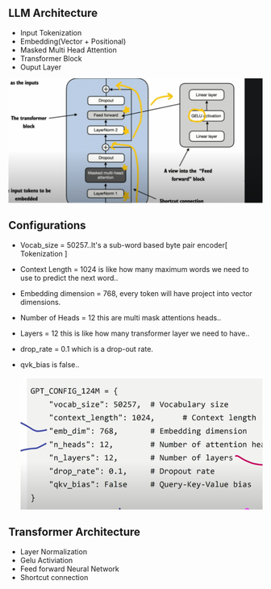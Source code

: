 ## LLM Architecture

- Input Tokenization
- Embedding(Vector + Positional)
- Masked Multi Head Attention
- Transformer Block
- Ouput Layer

![alt text](Images/LLMArchitecture.png)

## Configurations

- Vocab_size = 50257..It's a sub-word based byte pair encoder[ Tokenization ]
- Context Length = 1024 is like how many maximum words we need to use to predict the next word..
- Embedding dimension = 768, every token will have project into vector dimensions.
- Number of Heads = 12 this are multi mask attentions heads..
- Layers = 12 this is like how many transformer layer we need to have..
- drop_rate = 0.1 which is a drop-out rate.
- qvk_bias is false..


    ![alt text](Images/gptconfigurations.png)


## Transformer Architecture

- Layer Normalization
- Gelu Activiation
- Feed forward Neural Network
- Shortcut connection